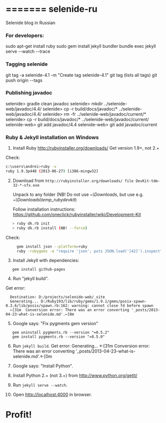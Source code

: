 =======
selenide-ru
===========

Selenide blog in Russian


### For developers:
sudo apt-get install ruby
sudo gem install jekyll bundler
bundle exec jekyll serve --watch --trace


### Tagging selenide
git tag -a selenide-4.1 -m "Create tag selenide-4.1"
git tag    (lists all tags)
git push origin --tags


### Publishing javadoc
selenide> gradle clean javadoc
selenide> mkdir ../selenide-web/javadoc/4.4/
selenide> cp -r build/docs/javadoc/* ../selenide-web/javadoc/4.4/
selenide> rm -fr ../selenide-web/javadoc/current/*
selenide> cp -r build/docs/javadoc/* ../selenide-web/javadoc/current/
selenide-web> git add javadoc/4.4
selenide-web> git add javadoc/current






### Ruby & Jekyll installation on Windows
1. Install Ruby
  http://rubyinstaller.org/downloads/
  Get version 1.9+, not 2.+

  Check:
```bash
c:\users\andrei>ruby -v
ruby 1.9.3p448 (2013-06-27) [i386-mingw32]
```

2. Download from `http://rubyinstaller.org/downloads/ file DevKit-tdm-32-*-sfx.exe`

   Unpack to any folder (NB! Do not use *~\Downloads*, but use e.g. *~\Downloads\temp_rubydevkit*)

   Follow installation instructions: https://github.com/oneclick/rubyinstaller/wiki/Development-Kit
```bash
   > ruby dk.rb init
   > ruby dk.rb install (NB! --force)
```

   Check:
```bash
     gem install json --platform=ruby
     ruby -rubygems -e "require 'json'; puts JSON.load('[42]').inspect"
```

3. Install Jekyll with dependencies:
```
   gem install github-pages
```

4. Run "jekyll build".

  Get error:
```
  Destination: D:/projects/selenide-web/_site
  Generating... D:/Ruby193/lib/ruby/gems/1.9.1/gems/posix-spawn-0.3.6/lib/posix/spawn.rb:162: warning: cannot close fd before spawn
  ←[31m  Conversion error: There was an error converting '_posts/2013-04-23-what-is-selenide.md'.←[0m
```

5. Google says: "Fix pygments gem version"
```
   gem uninstall pygments.rb --version "=0.5.2"
   gem install pygments.rb --version "=0.5.0"
```

6. Run `jekyll build`. Get error:
   Generating... ←[31m  Conversion error: There was an error converting '_posts/2013-04-23-what-is-selenide.md'.←[0m

7. Google says: "Install Python".

8. Install Python 2.+ (not 3.+) from http://www.python.org/getit/

9. Run `jekyll serve --watch`.

10. Open [http://localhost:4000](http://localhost:4000) in browser.


# Profit!

